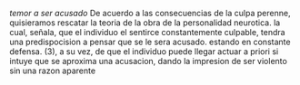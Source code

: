 *temor a ser acusado*
De acuerdo a las consecuencias de la culpa perenne, quisieramos rescatar la teoria de la obra de la personalidad neurotica. la cual, señala, que el individuo el sentirce constantemente culpable, tendra una predispocision a pensar que se le sera acusado. estando en constante defensa. (3), a su vez, de que el individuo puede llegar actuar a priori si intuye que se aproxima una acusacion, dando la impresion de ser violento sin una razon aparente